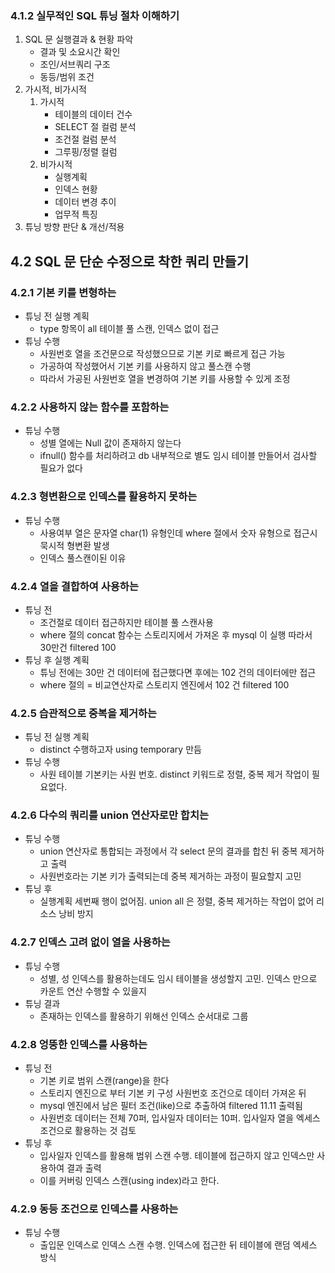 ### 4.1.2 실무적인 SQL 튜닝 절차 이해하기

1. SQL 문 실행결과 & 현황 파악
   * 결과 및 소요시간 확인
   * 조인/서브쿼리 구조
   * 동등/범위 조건
2. 가시적, 비가시적
   1. 가시적
      * 테이블의 데이터 건수
      * SELECT 절 컬럼 분석
      * 조건절 컬럼 분석
      * 그루핑/정렬 컬럼
   2. 비가시적
      * 실행계획
      * 인덱스 현황
      * 데이터 변경 추이
      * 업무적 특징
3. 튜닝 방향 판단 & 개선/적용

## 4.2 SQL 문 단순 수정으로 착한 쿼리 만들기

### 4.2.1 기본 키를 변형하는

* 튜닝 전 실행 계획
  * type 항목이 all 테이블 풀 스캔, 인덱스 없이 접근
* 튜닝 수행
  * 사원번호 열을 조건문으로 작성했으므로 기본 키로 빠르게 접근 가능
  * 가공하여 작성했어서 기본 키를 사용하지 않고 풀스캔 수행
  * 따라서 가공된 사원번호 열을 변경하여 기본 키를 사용할 수 있게 조정

### 4.2.2 사용하지 않는 함수를 포함하는

* 튜닝 수행
  * 성별 열에는 Null 값이 존재하지 않는다
  * ifnull() 함수를 처리하려고 db 내부적으로 별도 임시 테이블 만들어서 검사할 필요가 없다

### 4.2.3 형변환으로 인덱스를 활용하지 못하는

* 튜닝 수행
  * 사용여부 열은 문자열 char(1) 유형인데 where 절에서 숫자 유형으로 접근시 묵시적 형변환 발생
  * 인덱스 풀스캔이된 이유

### 4.2.4 열을 결합하여 사용하는

* 튜닝 전
  * 조건절로 데이터 접근하지만 테이블 풀 스캔사용
  * where 절의 concat 함수는 스토리지에서 가져온 후 mysql 이 실행 따라서 30만건 filtered 100
* 튜닝 후 실행 계획
  * 튜닝 전에는 30만 건 데이터에 접근했다면 후에는 102 건의 데이터에만 접근
  * where 절의 = 비교연산자로 스토리지 엔진에서 102 건 filtered 100

### 4.2.5 습관적으로 중복을 제거하는

* 튜닝 전 실행 계획
  * distinct 수행하고자 using temporary 만듬
* 튜닝 수행
  * 사원 테이블 기본키는 사원 번호. distinct 키워드로 정렬, 중복 제거 작업이 필요없다.

### 4.2.6 다수의 쿼리를 union 연산자로만 합치는

* 튜닝 수행
  * union 연산자로 통합되는 과정에서 각 select 문의 결과를 합친 뒤 중복 제거하고 출력
  * 사원번호라는 기본 키가 출력되는데 중복 제거하는 과정이 필요할지 고민
* 튜닝 후
  * 실행계획 세번째 행이 없어짐. union all 은 정렬, 중복 제거하는 작업이 없어 리소스 낭비 방지

### 4.2.7 인덱스 고려 없이 열을 사용하는

* 튜닝 수행
  * 성별, 성 인덱스를 활용하는데도 임시 테이블을 생성할지 고민. 인덱스 만으로 카운트 연산 수행할 수 있을지
* 튜닝 결과
  * 존재하는 인덱스를 활용하기 위해선 인덱스 순서대로 그룹

### 4.2.8 엉뚱한 인덱스를 사용하는

* 튜닝 전
  * 기본 키로 범위 스캔(range)을 한다
  * 스토리지 엔진으로 부터 기본 키 구성 사원번호 조건으로 데이터 가져온 뒤
  * mysql 엔진에서 남은 필터 조건(like)으로 추출하여 filtered 11.11 출력됨
  * 사원번호 데이터는 전체 70퍼, 입사일자 데이터는 10퍼. 입사일자 열을 엑세스 조건으로 활용하는 것 검토
* 튜닝 후
  * 입사일자 인덱스를 활용해 범위 스캔 수행. 테이블에 접근하지 않고 인덱스만 사용하여 결과 출력
  * 이를 커버링 인덱스 스캔(using index)라고 한다.

### 4.2.9 동등 조건으로 인덱스를 사용하는

* 튜닝 수행
  * 출입문 인덱스로 인덱스 스캔 수행. 인덱스에 접근한 뒤 테이블에 랜덤 엑세스 방식